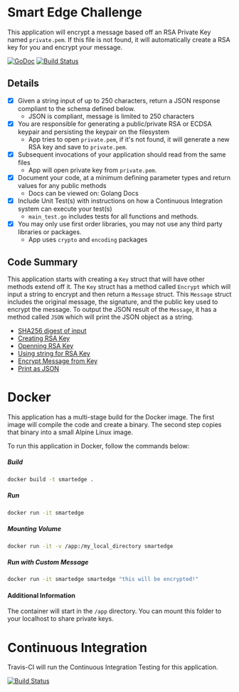 # Smart Edge Challenge
This application will encrypt a message based off an RSA Private Key named `private.pem`. If this file is not found, it will automatically create a RSA key for you and encrypt your message.

[![GoDoc](https://godoc.org/github.com/golang/gddo?status.svg)](https://godoc.org/github.com/hunterlong/smartedge) [![Build Status](https://travis-ci.com/hunterlong/smartedge.svg?branch=master)](https://travis-ci.com/hunterlong/smartedge)

## Details
- [x] Given a string input of up to 250 characters, return a JSON response compliant to the schema defined below.
  - JSON is compliant, message is limited to 250 characters
- [x] You are responsible for generating a public/private RSA or ECDSA keypair and persisting the keypair on the filesystem
  - App tries to open `private.pem`, if it's not found, it will generate a new RSA key and save to `private.pem`.
- [x] Subsequent invocations of your application should read from the same files
  - App will open private key from `private.pem`.
- [x] Document your code, at a minimum defining parameter types and return values for any public methods
  - Docs can be viewed on: Golang Docs
- [x] Include Unit Test(s) with instructions on how a Continuous Integration system can execute your test(s)
  - `main_test.go` includes tests for all functions and methods.
- [x] You may only use first order libraries, you may not use any third party libraries or packages.
  - App uses `crypto` and `encoding` packages
  
## Code Summary
This application starts with creating a `Key` struct that will have other methods extend off it. The `Key` struct has a method called `Encrypt` which will input a string to encrypt and then return a `Message` struct. This `Message` struct includes the original message, the signature, and the public key used to encrypt the message. To output the JSON result of the `Message`, it has a method called `JSON` which will print the JSON object as a string.

- [SHA256 digest of input](https://github.com/hunterlong/smartedge/blob/master/main.go#L138)
- [Creating RSA Key](https://github.com/hunterlong/smartedge/blob/master/main.go#L62)
- [Openning RSA Key](https://github.com/hunterlong/smartedge/blob/master/main.go#L147)
- [Using string for RSA Key](https://github.com/hunterlong/smartedge/blob/master/main.go#L163)
- [Encrypt Message from Key](https://github.com/hunterlong/smartedge/blob/master/main.go#L133)
- [Print as JSON](https://github.com/hunterlong/smartedge/blob/master/main.go#L92)
  
# Docker
This application has a multi-stage build for the Docker image. The first image will compile the code and create a binary. The second step copies that binary into a small Alpine Linux image.

To run this application in Docker, follow the commands below:

##### Build
```bash
docker build -t smartedge .
```

##### Run
```bash
docker run -it smartedge
```

##### Mounting Volume
```bash
docker run -it -v /app:/my_local_directory smartedge
```

##### Run with Custom Message
```bash
docker run -it smartedge smartedge "this will be encrypted!"
```

#### Additional Information
The container will start in the `/app` directory. You can mount this folder to your localhost to share private keys.

# Continuous Integration

Travis-CI will run the Continuous Integration Testing for this application.

[![Build Status](https://travis-ci.com/hunterlong/smartedge.svg?branch=master)](https://travis-ci.com/hunterlong/smartedge)
